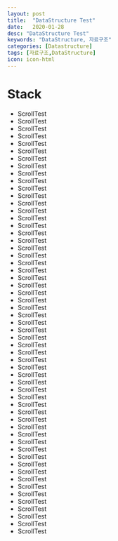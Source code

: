 ```yaml
---
layout: post
title:  "DataStructure Test"
date:   2020-01-28
desc: "DataStructure Test"
keywords: "DataStructure, 자료구조"
categories: [Datastructure]
tags: [자료구조,DataStructure]
icon: icon-html
---
```

# Stack

* ScrollTest
* ScrollTest
* ScrollTest
* ScrollTest
* ScrollTest
* ScrollTest
* ScrollTest
* ScrollTest
* ScrollTest
* ScrollTest
* ScrollTest
* ScrollTest
* ScrollTest
* ScrollTest
* ScrollTest
* ScrollTest
* ScrollTest
* ScrollTest
* ScrollTest
* ScrollTest
* ScrollTest
* ScrollTest
* ScrollTest
* ScrollTest
* ScrollTest
* ScrollTest
* ScrollTest
* ScrollTest
* ScrollTest
* ScrollTest
* ScrollTest
* ScrollTest
* ScrollTest
* ScrollTest
* ScrollTest
* ScrollTest
* ScrollTest
* ScrollTest
* ScrollTest
* ScrollTest
* ScrollTest
* ScrollTest
* ScrollTest
* ScrollTest
* ScrollTest
* ScrollTest
* ScrollTest
* ScrollTest
* ScrollTest
* ScrollTest
* ScrollTest
* ScrollTest
* ScrollTest
* ScrollTest
* ScrollTest
* ScrollTest
* ScrollTest